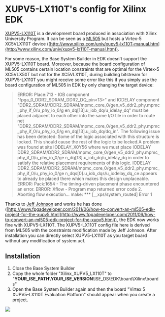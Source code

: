 # XUPV5-LX110T's config for Xilinx EDK 

[XUPV5-LX110T](http://www.xilinx.com/univ/xupv5-lx110t.htm) is a development board produced in association with Xilinx University Program. It can be seen as a [ML505](http://www.xilinx.com/products/boards/ml505/docs.htm) but hosts a Virtex-5 XC5VLX110T device ([http://www.xilinx.com/univ/xupv5-lx110T-manual.htm](http://www.xilinx.com/univ/xupv5-lx110T-manual.htm)).

For some reason, the Base System Builder in EDK doesn’t support the XUPV5-LX110T board. Moreover, because the board configuration of ML505 contains certain location constraints that are optimal for the Virtex-5 XC5VLX50T but not for the XC5VLX110T, during building bitstream for XUPV5-LX110T you might receive some error like this if you simply use the board configuration of ML505 in EDK by only changing the target device:

> ERROR: Place:713 - IOB component "fpga_0_DDR2_SDRAM_DDR2_DQ_pin<13>" and IODELAY
>  component
>  "DDR2_SDRAM/DDR2_SDRAM/mpmc_core_0/gen_v5_ddr2_phy.mpmc_phy_if_0/u_phy_io_0/g
>  en_dq[13].u_iob_dq/u_idelay_dq" must be placed adjacent to each other into
>  the same I/O tile in order to route net
>  "DDR2_SDRAM/DDR2_SDRAM/mpmc_core_0/gen_v5_ddr2_phy.mpmc_phy_if_0/u_phy_io_0/g
>  en_dq[13].u_iob_dq/dq_in". The following issue has been detected:
>  Some of the logic associated with this structure is locked. This should cause
>  the rest of the logic to be locked.A problem was found at site IODELAY_X0Y56
>  where we must place IODELAY
>  DDR2_SDRAM/DDR2_SDRAM/mpmc_core_0/gen_v5_ddr2_phy.mpmc_phy_if_0/u_phy_io_0/ge
>  n_dq[13].u_iob_dq/u_idelay_dq in order to satisfy the relative placement
>  requirements of this logic.  IODELAY
>  DDR2_SDRAM/DDR2_SDRAM/mpmc_core_0/gen_v5_ddr2_phy.mpmc_phy_if_0/u_phy_io_0/ge
>  n_dqs[0].u_iob_dqs/u_iodelay_dq_ce appears to already be placed there which
>  makes this design unplaceable. 
> ERROR: Pack:1654 - The timing-driven placement phase encountered an error.
> ERROR: Xflow - Program map returned error code 2. Aborting flow execution...
> make: *** [__xps/system_routed] Error 1

Thanks to [Jeff Johnson](http://www.fpgadeveloper.com/author/Jeff) and works he has done ([http://www.fpgadeveloper.com/2011/06/how-to-convert-an-ml505-edk-project-for-the-xupv5.html](http://www.fpgadeveloper.com/2011/06/how-to-convert-an-ml505-edk-project-for-the-xupv5.html)), the EDK now works fine with XUPV5-LX110T. The XUPV5-LX110T config file here is derived from ML505 with the constraints modification made by Jeff Johnson. After installation you can directly select XUPV5-LX110T as you target board without any modification of system.ucf.  

## Installation
1. Close the Base System Builder
2. Copy the whole folder "Xilinx_XUPV5_LX110T" to "**YOUR_ISE_PATH**\\**YOUR_ISE_VERSION**\\ISE_DS\\EDK\\board\Xilinx\boards\" 
3. Open the Base System Builder again and then the board "Virtex 5 XUPV5-LX110T Evaluation Platform" should appear when you create a project. 

![](http://i.imgur.com/dpXnNDP.png)
